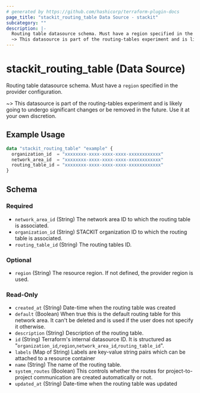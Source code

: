 ```yaml
---
# generated by https://github.com/hashicorp/terraform-plugin-docs
page_title: "stackit_routing_table Data Source - stackit"
subcategory: ""
description: |-
  Routing table datasource schema. Must have a region specified in the provider configuration.
  ~> This datasource is part of the routing-tables experiment and is likely going to undergo significant changes or be removed in the future. Use it at your own discretion.
---
```


# stackit_routing_table (Data Source)

Routing table datasource schema. Must have a `region` specified in the provider configuration.

~> This datasource is part of the routing-tables experiment and is likely going to undergo significant changes or be removed in the future. Use it at your own discretion.

## Example Usage

```terraform
data "stackit_routing_table" "example" {
  organization_id  = "xxxxxxxx-xxxx-xxxx-xxxx-xxxxxxxxxxxx"
  network_area_id  = "xxxxxxxx-xxxx-xxxx-xxxx-xxxxxxxxxxxx"
  routing_table_id = "xxxxxxxx-xxxx-xxxx-xxxx-xxxxxxxxxxxx"
}
```

<!-- schema generated by tfplugindocs -->
## Schema

### Required

- `network_area_id` (String) The network area ID to which the routing table is associated.
- `organization_id` (String) STACKIT organization ID to which the routing table is associated.
- `routing_table_id` (String) The routing tables ID.

### Optional

- `region` (String) The resource region. If not defined, the provider region is used.

### Read-Only

- `created_at` (String) Date-time when the routing table was created
- `default` (Boolean) When true this is the default routing table for this network area. It can't be deleted and is used if the user does not specify it otherwise.
- `description` (String) Description of the routing table.
- `id` (String) Terraform's internal datasource ID. It is structured as "`organization_id`,`region`,`network_area_id`,`routing_table_id`".
- `labels` (Map of String) Labels are key-value string pairs which can be attached to a resource container
- `name` (String) The name of the routing table.
- `system_routes` (Boolean) This controls whether the routes for project-to-project communication are created automatically or not.
- `updated_at` (String) Date-time when the routing table was updated
